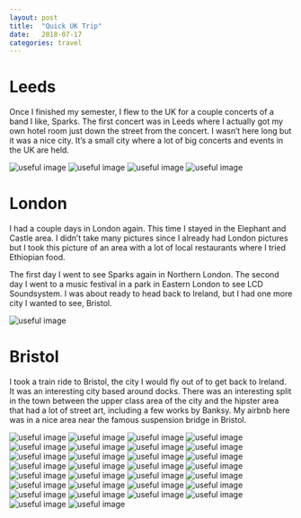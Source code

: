 ```yaml
---
layout: post
title:  "Quick UK Trip"
date:   2018-07-17
categories: travel
---
```


# Leeds

Once I finished my semester, I flew to the UK for a couple concerts of a band I like, Sparks. The first concert was in Leeds where I actually got my own hotel room just down the street from the concert. I wasn’t here long but it was a nice city. It’s a small city where a lot of big concerts and events in the UK are held.

![useful image]({{site.baseurl}}/assets/img/leeds/dsc01108.jpg)
![useful image]({{site.baseurl}}/assets/img/leeds/dsc01109.jpg)
![useful image]({{site.baseurl}}/assets/img/leeds/dsc01110.jpg)
![useful image]({{site.baseurl}}/assets/img/leeds/dsc01111.jpg)

# London

I had a couple days in London again. This time I stayed in the Elephant and Castle area. I didn’t take many pictures since I already had London pictures but I took this picture of an area with a lot of local restaurants where I tried Ethiopian food.

The first day I went to see Sparks again in Northern London. The second day I went to a music festival in a park in Eastern London to see LCD Soundsystem. I was about ready to head back to Ireland, but I had one more city I wanted to see, Bristol.

![useful image]({{site.baseurl}}/assets/img/london-quick/dsc01113.jpg)

# Bristol

I took a train ride to Bristol, the city I would fly out of to get back to Ireland. It was an interesting city based around docks. There was an interesting split in the town between the upper class area of the city and the hipster area that had a lot of street art, including a few works by Banksy. My airbnb here was in a nice area near the famous suspension bridge in Bristol.

![useful image]({{site.baseurl}}/assets/img/bristol/dsc01114.jpg)
![useful image]({{site.baseurl}}/assets/img/bristol/dsc01115.jpg)
![useful image]({{site.baseurl}}/assets/img/bristol/dsc01116.jpg)
![useful image]({{site.baseurl}}/assets/img/bristol/dsc01117.jpg)
![useful image]({{site.baseurl}}/assets/img/bristol/dsc01118.jpg)
![useful image]({{site.baseurl}}/assets/img/bristol/dsc01119.jpg)
![useful image]({{site.baseurl}}/assets/img/bristol/dsc01121.jpg)
![useful image]({{site.baseurl}}/assets/img/bristol/dsc01122.jpg)
![useful image]({{site.baseurl}}/assets/img/bristol/dsc01123.jpg)
![useful image]({{site.baseurl}}/assets/img/bristol/dsc01124.jpg)
![useful image]({{site.baseurl}}/assets/img/bristol/dsc01125.jpg)
![useful image]({{site.baseurl}}/assets/img/bristol/dsc01126.jpg)
![useful image]({{site.baseurl}}/assets/img/bristol/dsc01127.jpg)
![useful image]({{site.baseurl}}/assets/img/bristol/dsc01128.jpg)
![useful image]({{site.baseurl}}/assets/img/bristol/dsc01129.jpg)
![useful image]({{site.baseurl}}/assets/img/bristol/dsc01130.jpg)
![useful image]({{site.baseurl}}/assets/img/bristol/dsc01132.jpg)
![useful image]({{site.baseurl}}/assets/img/bristol/dsc01134.jpg)
![useful image]({{site.baseurl}}/assets/img/bristol/dsc01135.jpg)
![useful image]({{site.baseurl}}/assets/img/bristol/dsc01136.jpg)
![useful image]({{site.baseurl}}/assets/img/bristol/dsc01137.jpg)
![useful image]({{site.baseurl}}/assets/img/bristol/dsc01138.jpg)
![useful image]({{site.baseurl}}/assets/img/bristol/dsc01139.jpg)
![useful image]({{site.baseurl}}/assets/img/bristol/dsc01140.jpg)
![useful image]({{site.baseurl}}/assets/img/bristol/dsc01141.jpg)
![useful image]({{site.baseurl}}/assets/img/bristol/dsc01142.jpg)
![useful image]({{site.baseurl}}/assets/img/bristol/dsc01143.jpg)
![useful image]({{site.baseurl}}/assets/img/bristol/dsc01144.jpg)
![useful image]({{site.baseurl}}/assets/img/bristol/dsc01145.jpg)
![useful image]({{site.baseurl}}/assets/img/bristol/dsc01146.jpg)